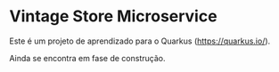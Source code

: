 # Vintage Store Microservice

Este é um projeto de aprendizado para o Quarkus (https://quarkus.io/).

Ainda se encontra em fase de construção.